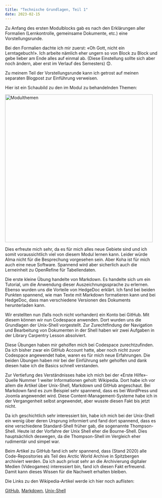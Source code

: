 ```yaml
---
title: "Technische Grundlagen, Teil 1"
date: 2023-02-15
---
```


Zu Anfang des ersten Modulblocks gab es nach den Erklärungen aller Formalien (Lernkontrolle, gemeinsame Dokumente, etc.) eine Vorstellungsrunde.

Bei den Formalien dachte ich mir zuerst: «Oh Gott, nicht ein Lerntagebuch!». Ich arbeite nämlich eher ungern so von Block zu Block und gebe lieber am Ende alles auf einmal ab. (Diese Einstellung sollte sich aber noch ändern, aber erst im Verlauf des Semesters) 😊.

Zu meinem Teil der Vorstellungsrunde kann ich getrost auf meinen separaten Blogpost zur Einführung verweisen.

Hier ist ein Schaubild zu den im Modul zu behandelnden Themen:

 <img width="485" alt="Modulthemen" src="https://github.com/MikeKnight1995/Lerntagebuch-Mike/assets/127213328/640089d5-f5c0-4ce8-ae2c-c16170ac9a09">

Dies erfreute mich sehr, da es für mich alles neue Gebiete sind und ich somit voraussichtlich viel von diesem Modul lernen kann. Leider würde Alma nicht für die Besprechung vorgesehen sein. Aber Koha ist für mich auch eine neue Software. Spannend wird aber sicherlich auch die Lerneinheit zu OpenRefine für Tabellendaten.

Die erste kleine Übung handelte von Markdown. Es handelte sich um ein Tutorial, um die Anwendung dieser Auszeichnungssprache zu erlernen. Ebenso wurden uns die Vorteile von HedgeDoc erklärt. Ich fand bei beiden Punkten spannend, wie man Texte mit Markdown formatieren kann und bei HedgeDoc, dass man verschiedene Versionen des Dokuments herunterladen kann.

Wir erstellten nun (falls noch nicht vorhanden) ein Konto bei GitHub. Mit diesem können wir nun Codespace anwenden. Dort wurden uns die Grundlagen der Unix-Shell vorgestellt. Zur Zurechtfindung der Navigation und Bearbeitung von Dokumenten in der Shell haben wir zwei Aufgaben in der Library Carpentry Lesson absolviert.

Diese Übungen haben mir geholfen mich bei Codespace zurechtzufinden. Da ich bisher zwar ein GitHub Account hatte, aber noch nicht zuvor Codespace angewendet habe, waren es für mich neue Erfahrungen. Die beiden Übungen haben mir bei der Einführung sehr geholfen und dank diesen habe ich die Basics schnell verstanden.

Zur Vertiefung des Verständnisses habe ich mich bei der «Erste Hilfe»-Quelle Nummer 1 weiter Informationen geholt: Wikipedia. Dort habe ich vor allem die Artikel über Unix-Shell, Markdown und GitHub angeschaut.
Bei Markdown fand es zum Beispiel sehr spannend, dass es bei WordPress und Joomla angewendet wird. Diese Content-Management-Systeme habe ich in der Vergangenheit selbst angewendet, aber wusste diesen Fakt bis jetzt nicht.

Da ich geschichtlich sehr interessiert bin, habe ich mich bei der Unix-Shell ein wenig über deren Ursprung informiert und fand dort spannend, dass es eine verschiedene Standard-Shell früher gab, die sogenannte Thompson-Shell. Heute ist der Vorfahre der Unix Shell eher die Bourne-Shell. Dies hauptsächlich deswegen, da die Thompson-Shell im Vergleich eher rudimentär und simpel war.

Beim Artikel zu GitHub fand ich sehr spannend, dass (Stand 2020) alle Code-Repositories als Teil des Arctic World Archive in Spitzbergen archiviert werden. Da ich auch privat sehr an die Archivierung digitaler Medien (Videogames) interessiert bin, fand ich diesen Fakt erfreuend. Damit kann dieses Wissen für die Nachwelt erhalten bleiben.

Die Links zu den Wikipedia-Artikel werde ich hier noch auflisten:

[GitHub](https://de.wikipedia.org/wiki/GitHub),
[Markdown](https://de.wikipedia.org/wiki/Markdown),
[Unix-Shell](https://de.wikipedia.org/wiki/Unix-Shell)
